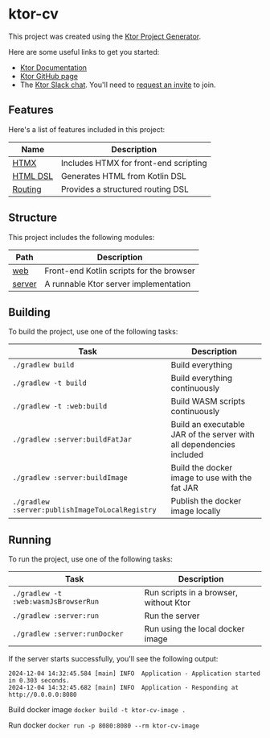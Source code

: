# ktor-cv

This project was created using the [Ktor Project Generator](https://start.ktor.io).

Here are some useful links to get you started:

- [Ktor Documentation](https://ktor.io/docs/home.html)
- [Ktor GitHub page](https://github.com/ktorio/ktor)
- The [Ktor Slack chat](https://app.slack.com/client/T09229ZC6/C0A974TJ9). You'll need to [request an invite](https://surveys.jetbrains.com/s3/kotlin-slack-sign-up) to join.

## Features

Here's a list of features included in this project:

| Name                                         | Description                           |
| ----------------------------------------------|--------------------------------------- |
| [HTMX](https://start.ktor.io/p/htmx)         | Includes HTMX for front-end scripting |
| [HTML DSL](https://start.ktor.io/p/html-dsl) | Generates HTML from Kotlin DSL        |
| [Routing](https://start.ktor.io/p/routing)   | Provides a structured routing DSL     |

## Structure

This project includes the following modules:

| Path             | Description                              |
| ------------------|------------------------------------------ |
| [web](web)       | Front-end Kotlin scripts for the browser |
| [server](server) | A runnable Ktor server implementation    |

## Building

To build the project, use one of the following tasks:

| Task                                           | Description                                                          |
|------------------------------------------------|----------------------------------------------------------------------|
| `./gradlew build`                              | Build everything                                                     |
| `./gradlew -t build`                           | Build everything continuously                                        |
| `./gradlew -t :web:build`                      | Build WASM scripts continuously                                      |
| `./gradlew :server:buildFatJar`                | Build an executable JAR of the server with all dependencies included |
| `./gradlew :server:buildImage`                 | Build the docker image to use with the fat JAR                       |
| `./gradlew :server:publishImageToLocalRegistry` | Publish the docker image locally                                     |

## Running

To run the project, use one of the following tasks:

| Task                                 | Description                            |
| --------------------------------------|---------------------------------------- |
| `./gradlew -t :web:wasmJsBrowserRun` | Run scripts in a browser, without Ktor |
| `./gradlew :server:run`              | Run the server                         |
| `./gradlew :server:runDocker`        | Run using the local docker image       |

If the server starts successfully, you'll see the following output:

```
2024-12-04 14:32:45.584 [main] INFO  Application - Application started in 0.303 seconds.
2024-12-04 14:32:45.682 [main] INFO  Application - Responding at http://0.0.0.0:8080
```

Build docker image
`docker build -t ktor-cv-image . `

Run docker
`docker run -p 8080:8080 --rm ktor-cv-image`

